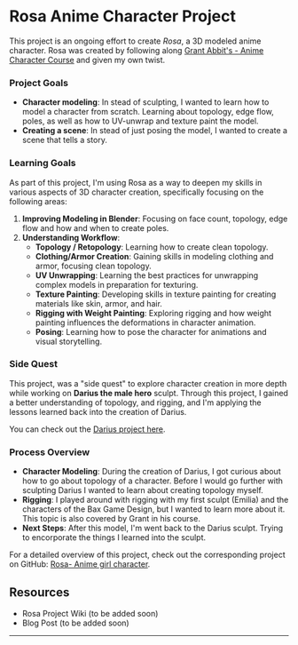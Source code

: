 # Rosa Anime Character Project

This project is an ongoing effort to create *Rosa*, a 3D modeled anime character. Rosa was created by following along [Grant Abbit's - Anime Character Course](https://www.youtube.com/watch?v=KckpKgQjfyc) and given my own twist.

### Project Goals

- **Character modeling**: In stead of sculpting, I wanted to learn how to model a character from scratch. Learning about topology, edge flow, poles, as well as how to UV-unwrap and texture paint the model.
- **Creating a scene**: In stead of just posing the model, I wanted to create a scene that tells a story.


### Learning Goals

As part of this project, I'm using Rosa as a way to deepen my skills in various aspects of 3D character creation, specifically focusing on the following areas:

1. **Improving Modeling in Blender**: Focusing on face count, topology, edge flow and how and when to create poles.
2. **Understanding Workflow**: 
   - **Topology / Retopology**: Learning how to create clean topology.
   - **Clothing/Armor Creation**: Gaining skills in modeling clothing and armor, focusing clean topology.
   - **UV Unwrapping**: Learning the best practices for unwrapping complex models in preparation for texturing.
   - **Texture Painting**: Developing skills in texture painting for creating materials like skin, armor, and hair.
   - **Rigging with Weight Painting**: Exploring rigging and how weight painting influences the deformations in character animation.
   - **Posing**: Learning how to pose the character for animations and visual storytelling.

### Side Quest

This project, was a "side quest" to explore character creation in more depth while working on **Darius the male hero** sculpt. Through this project, I gained a better understanding of topology, and rigging, and I'm applying the lessons learned back into the creation of Darius.

You can check out the [Darius project here](https://github.com/ux-fran/darius-male-hero-sculpt-repo).

### Process Overview

- **Character Modeling**: During the creation of Darius, I got curious about how to go about topology of a character. Before I would go further with sculpting Darius I wanted to learn about creating topology myself.
- **Rigging**: I played around with rigging with my first sculpt (Emilia) and the characters of the Bax Game Design, but I wanted to learn more about it. This topic is also covered by Grant in his course. 
- **Next Steps**: After this model, I'm went back to the Darius sculpt. Trying to encorporate the things I learned into the sculpt.

For a detailed overview of this project, check out the corresponding project on GitHub: [Rosa- Anime girl character](https://github.com/users/ux-fran/projects/68/views/1).

## Resources
- Rosa Project Wiki (to be added soon)
- Blog Post (to be added soon)

---
